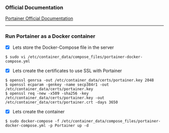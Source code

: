### Official Documentation
[Portainer Official Documentation](https://portainer.readthedocs.io/en/stable/deployment.html "Portainer Official Documentation")

---

### Run Portainer as a Docker container
- [X] Lets store the Docker-Compose file in the server
```
$ sudo vi /etc/container_data/compose_files/portainer-docker-compose.yml
```

- [X] Lets create the certificates to use SSL with Portainer
```ignorelang
$ openssl genrsa -out /etc/container_data/certs/portainer.key 2048
$ openssl ecparam -genkey -name secp384r1 -out /etc/container_data/certs/portainer.key
$ openssl req -new -x509 -sha256 -key /etc/container_data/certs/portainer.key -out /etc/container_data/certs/portainer.crt -days 3650
```

- [X] Lets create the container
```
$ sudo docker-compose -f /etc/container_data/compose_files/portainer-docker-compose.yml -p Portainer up -d
```
